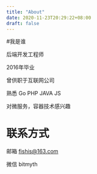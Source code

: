 ```yaml
---
title: "About"
date: 2020-11-23T20:29:22+08:00
draft: false
---
```

#我是谁

后端开发工程师

2016年毕业

曾供职于互联网公司

熟悉 Go PHP JAVA JS

对微服务，容器技术感兴趣

# 联系方式

邮箱 fishis@163.com

微信 bitmyth